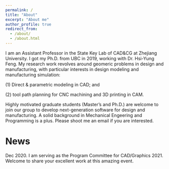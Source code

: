 ```yaml
---
permalink: /
title: "About"
excerpt: "About me"
author_profile: true
redirect_from: 
  - /about/
  - /about.html
---
```


I am an Assistant Professor in the State Key Lab of CAD&CG at Zhejiang University. I got my Ph.D. from UBC in 2019, working with Dr. Hsi-Yung Feng. My research work revolves around geomeric problems in design and manufacturing, with particular interests in design modeling and manufacturing simulation:

(1) Direct & parametric modeling in CAD; and

(2) tool path planning for CNC machining and 3D printing in CAM.

Highly motivated graduate students (Master’s and Ph.D.) are welcome to join our group to develop next-generation software for design and manufacturing. A solid background in Mechanical Engeering and Programming is a plus. Please shoot me an email if you are interested.


News
======
Dec 2020. I am serving as the Program Committee for CAD/Graphics 2021. Welcome to share your excellent work at this amazing event.


